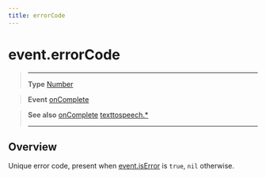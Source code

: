 ```yaml
---
title: errorCode
---
```

# event.errorCode

> --------------------- ------------------------------------------------------------------------------------------
> __Type__              [Number](https://docs.coronalabs.com/api/type/Number.html)

> __Event__             [onComplete](/plugin/texttospeech/event/onComplete/)

> __See also__          [onComplete](/plugin/texttospeech/event/onComplete/)
>						[texttospeech.*](/plugin/texttospeech/)
> --------------------- ------------------------------------------------------------------------------------------

## Overview

Unique error code, present when [event.isError](/plugin/texttospeech/event/onComplete/isError) is `true`, `nil` otherwise.